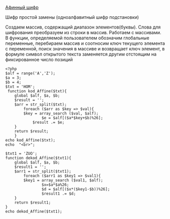 <a href="https://ru.wikipedia.org/wiki/%D0%90%D1%84%D1%84%D0%B8%D0%BD%D0%BD%D1%8B%D0%B9_%D1%88%D0%B8%D1%84%D1%80">Афинный шифр</a>

Шифр простой замены (одноалфавитный шифр подстановки)

Создаем массив, содержащий диапазон элементов(буквы).
Слова для шифрования преобразуем из строки в массив. Работаем с массивами.
В функции, определяемой пользователем обозначим глобальные переменные,
перебираем массив и соотносим ключ текущего элемента с переменной,
поиск  значения в массиве и возвращает ключ  элемент,
в формуле символ открытого текста заменяется другим отстоящим  на фиксированное число позиций  



```
<?php
$alf = range('A','Z'); 
$a = 3;
$b = 4;
$txt = 'HOM';
 function kod_Affine($txt){
	global $alf, $a, $b;
	$result = '';
	$arr = str_split($txt); 
		foreach ($arr as $key => $val){ 
		$key = array_search ($val, $alf);
                $e = $alf[($a*$key+$b)%26];
	        $result .= $e; 
	}
	return $result;
	}
echo kod_Affine($txt);
echo  "<br>";

$txt1 = 'ZUO';
function dekod_Affine($txt1){
	global $alf, $a, $b;
	$result1 = '';
	$arr1 = str_split($txt1); 
		foreach ($arr1 as $key1 => $val1){ 
		$key1 = array_search ($val1, $alf);
                $x=$a*$a%26;
                $d = $alf[($x*($key1-$b))%26];
                $result1 .= $d; 
	}
	return $result1;
}
echo dekod_Affine($txt1);
```
